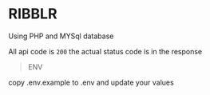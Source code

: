 # RIBBLR

Using PHP and MYSql database

All api code is `200` the actual status code is in the response

> ENV

copy .env.example to .env and update your values
